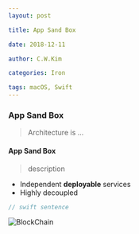 ```yaml
---
layout: post 

title: App Sand Box  

date: 2018-12-11 

author: C.W.Kim 

categories: Iron 

tags: macOS, Swift 
---
```

### App Sand Box  ### 
> Architecture is ... 
#### App Sand Box  #### 
> description  
* Independent **deployable** services 
* Highly decoupled 
```swift 
// swift sentence 
```
![BlockChain](https://ironhub.github.io/assets/BlockChain@3x.png)
